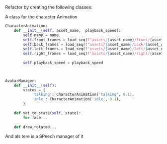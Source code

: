 Refactor by creating the following classes:


A class for the character Animation

```python
CharacterAnimation:
    def __init__(self, asset_name,  playback_speed):
        self.name = name
        self.front_frames = load_seq(f"assets/{asset_name}/front/{asset_name}")
        self.back_frames = load_seq(f"assets/{asset_name}/back/{asset_name}")
        self.left_frames = load_seq(f"assets/{asset_name}/left/{asset_name}")
        self.right_frames = load_seq(f"assets/{asset_name}/right/{asset_name}")
        
        self.playback_speed = playback_speed

    
```


```python
AvatarManager:
    def __init__(self):
        states = {
            'talking': CharacterAnimation('talking', 0.1),
            'idle': CharacterAnimation('idle', 0.1),
        }
    
    def set_to_state(self, state):
        for face...
    
    def draw_rotated...

```


And als tere is a SPeech manager of it 




